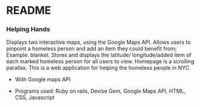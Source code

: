 # README
### Helping Hands
Displays two interactive maps, using the Google Maps API.
Allows users to pinpoint a homeless person and add an item they could benefit from;
Example: blanket.
Stores and displays the latitude/ longitude/added item of each marked homeless person for
all users to view.
Homepage is a scrolling parallax. 
This is a web application for helping the homeless people in NYC
- With Google maps API 
* Programs used: 
Ruby on rails, Devise Gem, Google Maps API, HTML, CSS, Javascript
